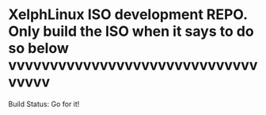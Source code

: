 # XelphLinux ISO development REPO. Only build the ISO when it says to do so below vvvvvvvvvvvvvvvvvvvvvvvvvvvvvvvvvvv

Build Status: Go for it!
